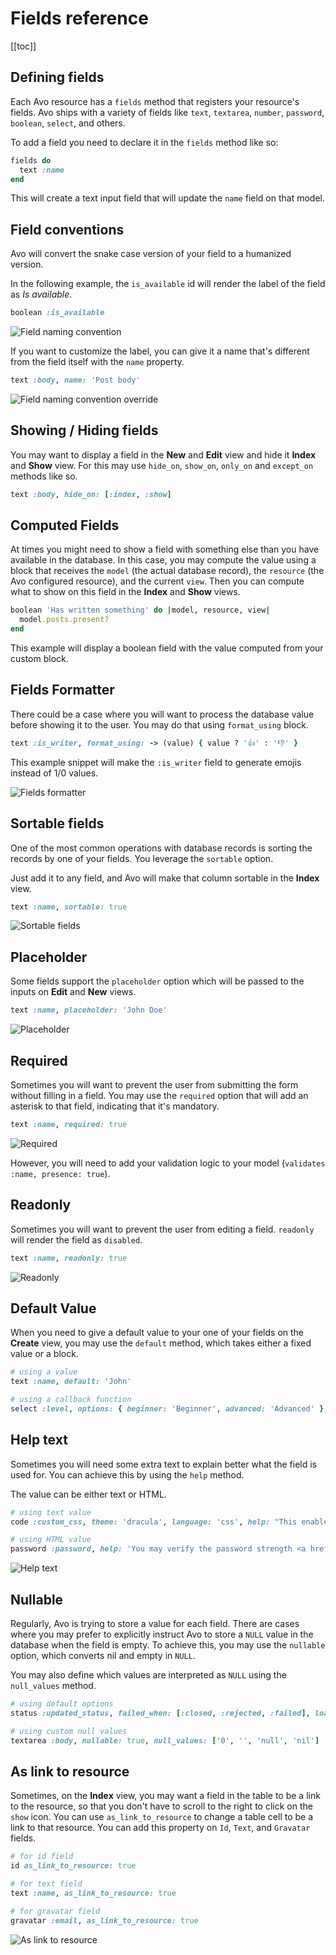 # Fields reference

[[toc]]

## Defining fields

Each Avo resource has a `fields` method that registers your resource's fields. Avo ships with a variety of fields like `text`, `textarea`, `number`, `password`, `boolean`, `select`, and others.

To add a field you need to declare it in the `fields` method like so:

```ruby
fields do
  text :name
end
```

This will create a text input field that will update the `name` field on that model.

## Field conventions

Avo will convert the snake case version of your field to a humanized version.

In the following example, the `is_available` id will render the label of the field as *Is available*.

```ruby
boolean :is_available
```

<img :src="$withBase('/assets/img/fields-reference/naming-convention.jpg')" alt="Field naming convention" class="border" />

If you want to customize the label, you can give it a name that's different from the field itself with the `name` property.

```ruby
text :body, name: 'Post body'
```

<img :src="$withBase('/assets/img/fields-reference/naming-convention-override.jpg')" alt="Field naming convention override" class="border" />

## Showing / Hiding fields

You may want to display a field in the **New** and **Edit** view and hide it **Index** and **Show** view. For this may use `hide_on`, `show_on`, `only_on` and `except_on` methods like so.

```ruby
text :body, hide_on: [:index, :show]
```

## Computed Fields

At times you might need to show a field with something else than you have available in the database. In this case, you may compute the value using a block that receives the `model` (the actual database record), the `resource` (the Avo configured resource), and the current `view`. Then you can compute what to show on this field in the **Index** and **Show** views.

```ruby
boolean 'Has written something' do |model, resource, view|
  model.posts.present?
end
```

This example will display a boolean field with the value computed from your custom block.

## Fields Formatter

There could be a case where you will want to process the database value before showing it to the user. You may do that using `format_using` block.

```ruby
text :is_writer, format_using: -> (value) { value ? '👍' : '👎' }
```

This example snippet will make the `:is_writer` field to generate emojis instead of 1/0 values.

<img :src="$withBase('/assets/img/fields-reference/fields-formatter.jpg')" alt="Fields formatter" class="border" />

## Sortable fields

One of the most common operations with database records is sorting the records by one of your fields. You leverage the `sortable` option.

Just add it to any field, and Avo will make that column sortable in the **Index** view.

```ruby
text :name, sortable: true
```

<img :src="$withBase('/assets/img/fields-reference/sortable-fields.jpg')" alt="Sortable fields" class="border" />

## Placeholder

Some fields support the `placeholder` option which will be passed to the inputs on **Edit** and **New** views.

```ruby
text :name, placeholder: 'John Doe'
```

<img :src="$withBase('/assets/img/fields-reference/placeholder.jpg')" alt="Placeholder" class="border" />

## Required

Sometimes you will want to prevent the user from submitting the form without filling in a field. You may use the `required` option that will add an asterisk to that field, indicating that it's mandatory.

```ruby
text :name, required: true
```

<img :src="$withBase('/assets/img/fields-reference/required.jpg')" alt="Required" class="border" />

However, you will need to add your validation logic to your model (`validates :name, presence: true`).

## Readonly

Sometimes you will want to prevent the user from editing a field. `readonly` will render the field as `disabled`.

```ruby
text :name, readonly: true
```

<img :src="$withBase('/assets/img/fields-reference/readonly.jpg')" alt="Readonly" class="border" />

## Default Value

When you need to give a default value to your one of your fields on the **Create** view, you may use the `default` method, which takes either a fixed value or a block.

```ruby
# using a value
text :name, default: 'John'

# using a callback function
select :level, options: { beginner: 'Beginner', advanced: 'Advanced' }, default: -> (model, resource, view, field) { Time.now.hour < 12 ? 'advanced' : 'beginner' }
```

## Help text

Sometimes you will need some extra text to explain better what the field is used for. You can achieve this by using the `help` method.

The value can be either text or HTML.

```ruby
# using text value
code :custom_css, theme: 'dracula', language: 'css', help: "This enables you to edit the user's custom styles."

# using HTML value
password :password, help: 'You may verify the password strength <a href="http://www.passwordmeter.com/">here</a>.'
```

<img :src="$withBase('/assets/img/fields-reference/help-text.jpg')" alt="Help text" class="border" />

## Nullable

Regularly, Avo is trying to store a value for each field. There are cases where you may prefer to explicitly instruct Avo to store a `NULL` value in the database when the field is empty.
To achieve this, you may use the `nullable` option, which converts nil and empty in `NULL`.

You may also define which values are interpreted as `NULL` using the `null_values` method.

```ruby
# using default options
status :updated_status, failed_when: [:closed, :rejected, :failed], loading_when: [:loading, :running, :waiting], nullable: true

# using custom null values
textarea :body, nullable: true, null_values: ['0', '', 'null', 'nil']
```

## As link to resource

Sometimes, on the **Index** view, you may want a field in the table to be a link to the resource, so that you don't have to scroll to the right to click on the `show` icon. You can use `as_link_to_resource` to change a table cell to be a link to that resource. You can add this property on `Id`, `Text`, and `Gravatar` fields.

```ruby
# for id field
id as_link_to_resource: true

# for text field
text :name, as_link_to_resource: true

# for gravatar field
gravatar :email, as_link_to_resource: true
```

<img :src="$withBase('/assets/img/fields-reference/as-link-to-resource.jpg')" alt="As link to resource" class="border" />